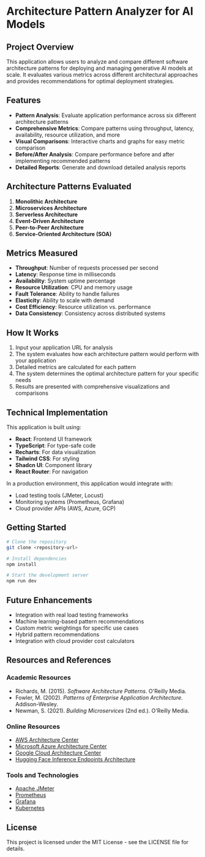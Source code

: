 
# Architecture Pattern Analyzer for AI Models

## Project Overview

This application allows users to analyze and compare different software architecture patterns for deploying and managing generative AI models at scale. It evaluates various metrics across different architectural approaches and provides recommendations for optimal deployment strategies.

## Features

- **Pattern Analysis**: Evaluate application performance across six different architecture patterns
- **Comprehensive Metrics**: Compare patterns using throughput, latency, availability, resource utilization, and more
- **Visual Comparisons**: Interactive charts and graphs for easy metric comparison
- **Before/After Analysis**: Compare performance before and after implementing recommended patterns
- **Detailed Reports**: Generate and download detailed analysis reports

## Architecture Patterns Evaluated

1. **Monolithic Architecture**
2. **Microservices Architecture**
3. **Serverless Architecture**
4. **Event-Driven Architecture**
5. **Peer-to-Peer Architecture**
6. **Service-Oriented Architecture (SOA)**

## Metrics Measured

- **Throughput**: Number of requests processed per second
- **Latency**: Response time in milliseconds
- **Availability**: System uptime percentage
- **Resource Utilization**: CPU and memory usage
- **Fault Tolerance**: Ability to handle failures
- **Elasticity**: Ability to scale with demand
- **Cost Efficiency**: Resource utilization vs. performance
- **Data Consistency**: Consistency across distributed systems

## How It Works

1. Input your application URL for analysis
2. The system evaluates how each architecture pattern would perform with your application
3. Detailed metrics are calculated for each pattern
4. The system determines the optimal architecture pattern for your specific needs
5. Results are presented with comprehensive visualizations and comparisons

## Technical Implementation

This application is built using:

- **React**: Frontend UI framework
- **TypeScript**: For type-safe code
- **Recharts**: For data visualization
- **Tailwind CSS**: For styling
- **Shadcn UI**: Component library
- **React Router**: For navigation

In a production environment, this application would integrate with:
- Load testing tools (JMeter, Locust)
- Monitoring systems (Prometheus, Grafana)
- Cloud provider APIs (AWS, Azure, GCP)

## Getting Started

```bash
# Clone the repository
git clone <repository-url>

# Install dependencies
npm install

# Start the development server
npm run dev
```

## Future Enhancements

- Integration with real load testing frameworks
- Machine learning-based pattern recommendations
- Custom metric weightings for specific use cases
- Hybrid pattern recommendations
- Integration with cloud provider cost calculators

## Resources and References

### Academic Resources
- Richards, M. (2015). *Software Architecture Patterns*. O'Reilly Media.
- Fowler, M. (2002). *Patterns of Enterprise Application Architecture*. Addison-Wesley.
- Newman, S. (2021). *Building Microservices* (2nd ed.). O'Reilly Media.

### Online Resources
- [AWS Architecture Center](https://aws.amazon.com/architecture/)
- [Microsoft Azure Architecture Center](https://learn.microsoft.com/en-us/azure/architecture/)
- [Google Cloud Architecture Center](https://cloud.google.com/architecture)
- [Hugging Face Inference Endpoints Architecture](https://huggingface.co/docs/inference-endpoints/architectural_overview)

### Tools and Technologies
- [Apache JMeter](https://jmeter.apache.org/)
- [Prometheus](https://prometheus.io/)
- [Grafana](https://grafana.com/)
- [Kubernetes](https://kubernetes.io/)

## License

This project is licensed under the MIT License - see the LICENSE file for details.
